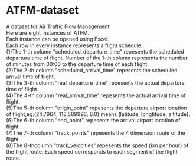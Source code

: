 # ATFM-dataset
A dataset for Air Traffic Flow Management <br />
Here are eight instances of ATFM.<br />
Each instance can be opened using Excel.<br />
Each row in every instance represents a flight schedule.<br />
(1)The 1-th column "scheduled_departure_time" repesents the scheduled departure time of flight. Number of the 1-th column represents the number of minutes from 00:00 to the departure time of each flight. <br />
(2)The 2-th column "scheduled_arrival_time" repesents the scheduled arrival time of flight.<br />
(3)The 3-th column "real_departure_time" repesents the actual departure time of flight.<br />
(4)The 4-th column "real_arrival_time" repesents the actual arrival time of flight.<br />
(5)The 5-th column "origin_point" repesents the departure airport location of flight,eg:(24.7964, 118.589996, 8.0) means (latitude, longtitude, altitude).<br />
(6)The 6-th column "end_point" repesents the arrival airport location of flight.<br />
(7)The 7-th column "track_points" repesents the 4 dimension route of the flight.<br />
(8)The 8-thcolumn "track_velocities" repesents the speed (km per hour) of the flight route.  Each speed corresponds to each segment of the flight route.<br />
